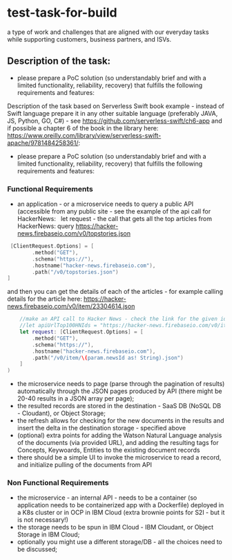 # test-task-for-build
a type of work and challenges that are aligned with our everyday tasks while supporting customers, business partners, and ISVs.

## Description of the task:
- please prepare a PoC solution (so understandably brief and with a limited functionality, reliability, recovery) that fulfills the following requirements and features:

Description of the task based on Serverless Swift book example - instead of Swift language prepare it in any other suitable language (preferably JAVA, JS, Python, GO, C#) - see https://github.com/serverless-swift/ch6-app and if possible a chapter 6 of the book in the library here: https://www.oreilly.com/library/view/serverless-swift-apache/9781484258361/:
- please prepare a PoC solution (so understandably brief and with a limited functionality, reliability, recovery) that fulfills the following requirements and features:


### Functional Requirements
- an application - or a microservice needs to query a public API (accessible from any public site - see the example of the api call for HackerNews: 
 let request - the call that gets all the top articles from HackerNews: query https://hacker-news.firebaseio.com/v0/topstories.json

```swift 
 [ClientRequest.Options] = [ 
        .method("GET"),
        .schema("https://"),
        .hostname("hacker-news.firebaseio.com"),
        .path("/v0/topstories.json")
]
```

and then you can get the details of each of the articles - for example calling details for the article here: https://hacker-news.firebaseio.com/v0/item/23304614.json

```swift
    //make an API call to Hacker News - check the link for the given id alike HN article: 23304614
    //let apiUrlTop100HNIds = "https://hacker-news.firebaseio.com/v0/item/23304614.json"
    let request: [ClientRequest.Options] = [ 
        .method("GET"),
        .schema("https://"),
        .hostname("hacker-news.firebaseio.com"),
        .path("/v0/item/\(param.newsId as! String).json")
    ]
)
```

- the microservice needs to page (parse through the pagination of results) automatically through the JSON pages produced by API (there might be 20-40 results in a JSON array per page);
- the resulted records are stored in the destination - SaaS DB (NoSQL DB - Cloudant), or Object Storage;
- the refresh allows for checking for the new documents in the results and insert the delta in the destination storage - specified above
- (optional) extra points for adding the Watson Natural Language analysis of the documents (via provided URL), and adding the resulting tags for Concepts, Keywoards, Entities to the existing document records
- there should be a simple UI to invoke the microservice to read a record, and initialize pulling of the documents from API


### Non Functional Requirements
- the microservice - an internal API - needs to be a container (so application needs to be containerized app with a Dockerfile) deployed in a K8s cluster or in OCP in IBM Cloud (extra brownie points for S2I - but it is not necessary!)
- the storage needs to be spun in IBM Cloud - IBM Cloudant, or Object Storage in IBM Cloud;
- optionally you might use a different storage/DB - all the choices need to be discussed;

